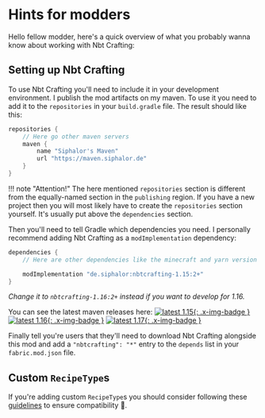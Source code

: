 # Hints for modders

Hello fellow modder, here's a quick overview of what you probably wanna know about working with Nbt Crafting:

## Setting up Nbt Crafting
To use Nbt Crafting you'll need to include it in your development environment. I publish the mod artifacts on my maven. To use it you need to add it to the `repositories` in your `build.gradle` file. The result should like this:

```gradle
repositories {
	// Here go other maven servers
	maven {
		name "Siphalor's Maven"
		url "https://maven.siphalor.de"
	}
}
```

!!! note "Attention!"
	The here mentioned `repositories` section is different from the equally-named section in the `publishing` region. If you have a new project then you will most likely have to create the `repositories` section yourself. It's usually put above the `dependencies` section.

Then you'll need to tell Gradle which dependencies you need. I personally recommend adding Nbt Crafting as a `modImplementation` dependency:

```gradle
dependencies {
	// Here are other dependencies like the minecraft and yarn version

	modImplementation "de.siphalor:nbtcrafting-1.15:2+"
}
```

*Change it to `nbtcrafting-1.16:2+` instead if you want to develop for 1.16.*

You can see the latest maven releases here:
[![latest 1.15](https://img.shields.io/maven-metadata/v?label=latest%201.15&metadataUrl=https%3A%2F%2Fmaven.siphalor.de%2Fde%2Fsiphalor%2Fnbtcrafting-1.15%2Fmaven-metadata.xml){: .x-img-badge }](https://maven.siphalor.de/de/siphalor/nbtcrafting-1.15/)
[![latest 1.16](https://img.shields.io/maven-metadata/v?label=latest%201.16&metadataUrl=https%3A%2F%2Fmaven.siphalor.de%2Fde%2Fsiphalor%2Fnbtcrafting-1.16%2Fmaven-metadata.xml){: .x-img-badge }](https://maven.siphalor.de/de/siphalor/nbtcrafting-1.16/)
[![latest 1.17](https://img.shields.io/maven-metadata/v?label=latest%201.17&metadataUrl=https%3A%2F%2Fmaven.siphalor.de%2Fde%2Fsiphalor%2Fnbtcrafting-1.17%2Fmaven-metadata.xml){: .x-img-badge }](https://maven.siphalor.de/de/siphalor/nbtcrafting-1.17/)

Finally tell you're users that they'll need to download Nbt Crafting alongside this mod and add a `"nbtcrafting": "*"` entry to the `depends` list in your `fabric.mod.json` file.

## Custom `RecipeType`s
If you're adding custom `RecipeType`s you should consider following these [guidelines](recipe-types/modded.md#guidelines-for-mod-authors) to ensure compatibility 🎉.
